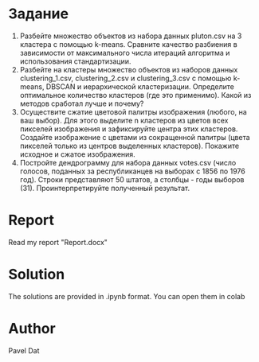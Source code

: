 # Задание
1. Разбейте множество объектов из набора данных pluton.csv на 3 кластера с помощью k-means. Сравните качество разбиения в зависимости от максимального числа итераций алгоритма и использования стандартизации.
2. Разбейте на кластеры множество объектов из наборов данных clustering_1.csv, clustering_2.csv и clustering_3.csv с помощью k-means, DBSCAN и иерархической кластеризации. Определите оптимальное количество кластеров (где это применимо). Какой из методов сработал лучше и почему?
3. Осуществите сжатие цветовой палитры изображения (любого, на ваш выбор). Для этого выделите n кластеров из цветов всех пикселей изображения и зафиксируйте центра этих кластеров. Создайте изображение с цветами из сокращенной палитры (цвета пикселей только из центров выделенных кластеров). Покажите исходное и сжатое изображения.
4. Постройте дендрограмму для набора данных votes.csv (число голосов, поданных за республиканцев на выборах с 1856 по 1976 год). Строки представляют 50 штатов, а столбцы -  годы выборов (31). Проинтерпретируйте полученный результат.

# Report
Read my report "Report.docx"

# Solution 
The solutions are provided in .ipynb format. You can open them in colab

# Author
Pavel Dat
